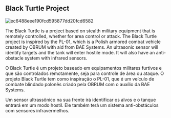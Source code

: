 ## Black Turtle Project

![ec6488eee190fcd595877dd20fcd6582](https://user-images.githubusercontent.com/4781909/84557259-de092280-acff-11ea-8692-f80a4bf95c73.png)

The Black Turtle is a project based on stealth military equipment that is remotely controlled, whether for area control or attack. The Black Turtle project is inspired by the PL-01, which is a Polish armored combat vehicle created by OBRUM with aid from BAE Systems.
An ultrasonic sensor will identify targets and the tank will enter hostile mode. It will also have an anti-obstacle system with infrared sensors.

O Black Turtle é um projeto baseado em equipamentos militares furtivos e que são controlados remotamente, seja para controle de área ou ataque. O projeto Black Turtle tem como inspiração o PL-01, que é um veículo de combate blindado polonês criado pela OBRUM com o auxílio da BAE Systems.

Um sensor ultrassônico na sua frente irá identificar os alvos e o tanque entrará em um modo hostil. Ele também terá um sistema anti-obstáculos com sensores infravermelhos.
